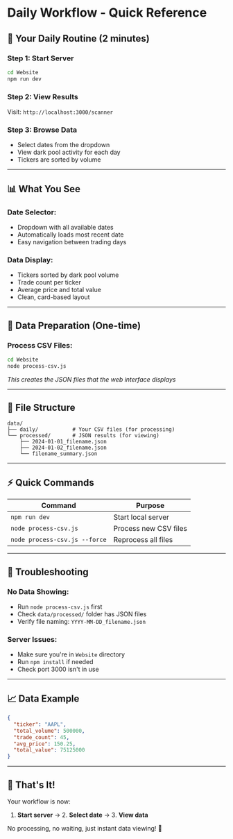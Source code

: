 # Daily Workflow - Quick Reference

## 🚀 **Your Daily Routine (2 minutes)**

### **Step 1: Start Server**
```bash
cd Website
npm run dev
```

### **Step 2: View Results**
Visit: `http://localhost:3000/scanner`

### **Step 3: Browse Data**
- Select dates from the dropdown
- View dark pool activity for each day
- Tickers are sorted by volume

---

## 📊 **What You See**

### **Date Selector:**
- Dropdown with all available dates
- Automatically loads most recent date
- Easy navigation between trading days

### **Data Display:**
- Tickers sorted by dark pool volume
- Trade count per ticker
- Average price and total value
- Clean, card-based layout

---

## 🔄 **Data Preparation (One-time)**

### **Process CSV Files:**
```bash
cd Website
node process-csv.js
```

*This creates the JSON files that the web interface displays*

---

## 🎯 **File Structure**
```
data/
├── daily/           # Your CSV files (for processing)
└── processed/       # JSON results (for viewing)
    ├── 2024-01-01_filename.json
    ├── 2024-01-02_filename.json
    └── filename_summary.json
```

---

## ⚡ **Quick Commands**

| Command | Purpose |
|---------|---------|
| `npm run dev` | Start local server |
| `node process-csv.js` | Process new CSV files |
| `node process-csv.js --force` | Reprocess all files |

---

## 🔧 **Troubleshooting**

### **No Data Showing:**
- Run `node process-csv.js` first
- Check `data/processed/` folder has JSON files
- Verify file naming: `YYYY-MM-DD_filename.json`

### **Server Issues:**
- Make sure you're in `Website` directory
- Run `npm install` if needed
- Check port 3000 isn't in use

---

## 📈 **Data Example**

```json
{
  "ticker": "AAPL",
  "total_volume": 500000,
  "trade_count": 45,
  "avg_price": 150.25,
  "total_value": 75125000
}
```

---

## 🎉 **That's It!**

Your workflow is now:
1. **Start server** → 2. **Select date** → 3. **View data**

No processing, no waiting, just instant data viewing! 🚀
